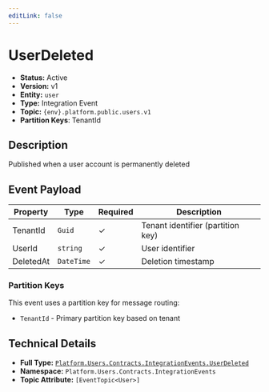 ```yaml
---
editLink: false
---
```


# UserDeleted

- **Status:** Active
- **Version:** v1
- **Entity:** `user`
- **Type:** Integration Event
- **Topic:** `{env}.platform.public.users.v1`
- **Partition Keys**: TenantId

## Description

Published when a user account is permanently deleted

## Event Payload

| Property | Type | Required | Description |
| ----------------------------------------------------------------- | --------- | -------- | --------------------------------------------------------------------- |
| TenantId | `Guid` | ✓ | Tenant identifier (partition key) |
| UserId | `string` | ✓ | User identifier |
| DeletedAt | `DateTime` | ✓ | Deletion timestamp |

### Partition Keys

This event uses a partition key for message routing:

- `TenantId` - Primary partition key based on tenant

## Technical Details

- **Full Type:** [`Platform.Users.Contracts.IntegrationEvents.UserDeleted`](https://[github.url.from.config.com]/Platform/Users/Contracts/IntegrationEvents/UserDeleted.cs)
- **Namespace:** `Platform.Users.Contracts.IntegrationEvents`
- **Topic Attribute:** `[EventTopic<User>]`